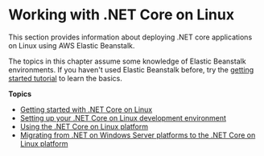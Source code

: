 # Working with \.NET Core on Linux<a name="create-deploy-dotnet-core-linux"></a>

This section provides information about deploying \.NET core applications on Linux using AWS Elastic Beanstalk\.

The topics in this chapter assume some knowledge of Elastic Beanstalk environments\. If you haven't used Elastic Beanstalk before, try the [getting started tutorial](GettingStarted.md) to learn the basics\.

**Topics**
+ [Getting started with \.NET Core on Linux](dotnet-linux-getting-started.md)
+ [Setting up your \.NET Core on Linux development environment](dotnet-linux-devenv.md)
+ [Using the \.NET Core on Linux platform](dotnet-linux-platform.md)
+ [Migrating from \.NET on Windows Server platforms to the \.NET Core on Linux platform](dotnet-linux-migration.md)